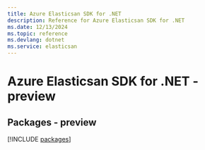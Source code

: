 ```yaml
---
title: Azure Elasticsan SDK for .NET
description: Reference for Azure Elasticsan SDK for .NET
ms.date: 12/13/2024
ms.topic: reference
ms.devlang: dotnet
ms.service: elasticsan
---
```

# Azure Elasticsan SDK for .NET - preview
## Packages - preview
[!INCLUDE [packages](elasticsan-index.md)]